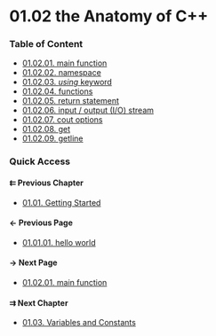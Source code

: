 # 01.02 the Anatomy of C++

### Table of Content

* [01.02.01. main function](./01.main.md)
* [01.02.02. namespace](./02.namespace.md)
* [01.02.03. *using* keyword](./03.using.md)
* [01.02.04. functions](./04.function.md)
* [01.02.05. return statement](./05.return.md)
* [01.02.06. input / output (I/O) stream](./06.iostream.md)
* [01.02.07. cout options](./07.cout.md)
* [01.02.08. get](./08.get.md)
* [01.02.09. getline](./09.getline.md)

### Quick Access

<div class="previous_chapter pagination">

#### &#8647; Previous Chapter

* [01.01. Getting Started](./../../01.the_basics/01.getting_started/README.md)
</div>

<div class="previous_page pagination">

#### &#8592; Previous Page

* [01.01.01. hello world](./../../01.the_basics/01.getting_started/01.hello-world.md)

</div>
<div class="next_page pagination">

#### &#8594; Next Page

* [01.02.01. main function](./../../01.the_basics/02.the_anatomy/01.main.md)

</div>
<div class="next_chapter pagination">

#### &#8649; Next Chapter

* [01.03. Variables and Constants](./../../01.the_basics/03.variables&constants/README.md)

</div>
